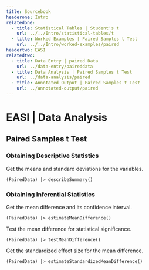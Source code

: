 ```yaml
---
title: Sourcebook
headerone: Intro
relatedone:
  - title: Statistical Tables | Student's t
    url: ../../Intro/statistical-tables/t
  - title: Worked Examples | Paired Samples t Test
    url: ../../Intro/worked-examples/paired
headertwo: EASI
relatedtwo:
  - title: Data Entry | paired Data
    url: ../data-entry/paireddata
  - title: Data Analysis | Paired Samples t Test
    url: ../data-analysis/paired
  - title: Annotated Output | Paired Samples t Test
    url: ../annotated-output/paired
---
```


# EASI | Data Analysis

## Paired Samples t Test

### Obtaining Descriptive Statistics

Get the means and standard deviations for the variables.

```{r}
(PairedData) |> describeSummary()
```

### Obtaining Inferential Statistics

Get the mean difference and its confidence interval.

```{r}
(PairedData) |> estimateMeanDifference()
```

Test the mean difference for statistical significance.

```{r}
(PairedData) |> testMeanDifference()
```

Get the standardized effect size for the mean difference.

```{r}
(PairedData) |> estimateStandardizedMeanDifference()
```
